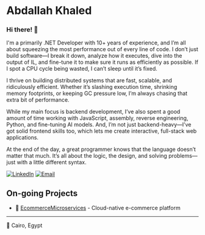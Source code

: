 
# Abdallah Khaled

### Hi there! 👋
I'm a primarily .NET Developer with 10+ years of experience, and I’m all about squeezing the most performance out of every line of code. I don’t just build software—I break it down, analyze how it executes, dive into the output of IL, and fine-tune it to make sure it runs as efficiently as possible. If I spot a CPU cycle being wasted, I can’t sleep until it’s fixed.

I thrive on building distributed systems that are fast, scalable, and ridiculously efficient. Whether it’s slashing execution time, shrinking memory footprints, or keeping GC pressure low, I’m always chasing that extra bit of performance.

While my main focus is backend development, I’ve also spent a good amount of time working with JavaScript, assembly, reverse engineering, Python, and fine-tuning AI models. And, I’m not just backend-heavy—I’ve got solid frontend skills too, which lets me create interactive, full-stack web applications.

At the end of the day, a great programmer knows that the language doesn’t matter that much. It’s all about the logic, the design, and solving problems—just with a little different syntax.

[![LinkedIn](https://img.shields.io/badge/LinkedIn-0077B5?style=flat-square&logo=linkedin&logoColor=white)](https://www.linkedin.com/in/abdallah-khaled-97294822a/)
[![Email](https://img.shields.io/badge/Email-D14836?style=flat-square&logo=gmail&logoColor=white)](mailto:abdallah3010@hotmail.com)



## On-going Projects

- 🚀 [EcommerceMicroservices](https://github.com/EAX3010/EcommerceMicroservices) - Cloud-native e-commerce platform


---

📍 Cairo, Egypt
